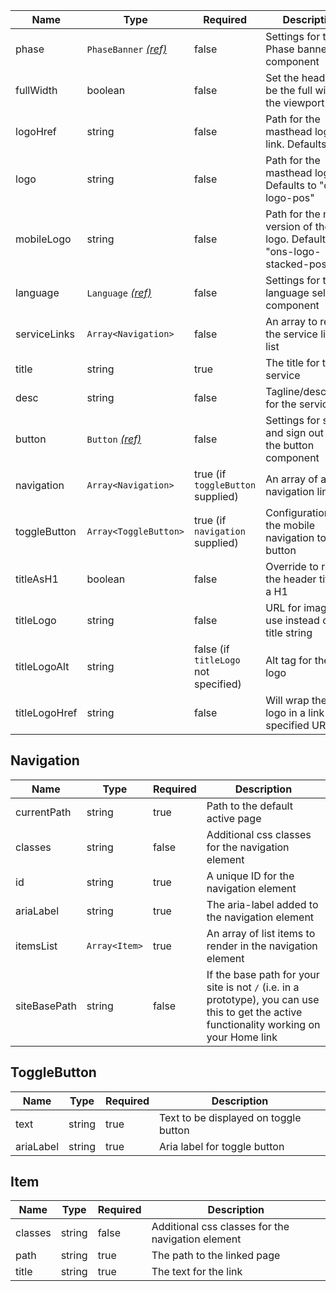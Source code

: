 | Name          | Type                                               | Required                             | Description                                                                 |
| ------------- | -------------------------------------------------- | ------------------------------------ | --------------------------------------------------------------------------- |
| phase         | `PhaseBanner` [_(ref)_](/components/phase-banner)  | false                                | Settings for the Phase banner component                                     |
| fullWidth     | boolean                                            | false                                | Set the header to be the full width of the viewport                         |
| logoHref      | string                                             | false                                | Path for the masthead logo link. Defaults to "/"                            |
| logo          | string                                             | false                                | Path for the masthead logo. Defaults to "ons-logo-pos"                      |
| mobileLogo    | string                                             | false                                | Path for the mobile version of the logo. Defaults to "ons-logo-stacked-pos" |
| language      | `Language` [_(ref)_](/patterns/language-selection) | false                                | Settings for the language selection component                               |
| serviceLinks  | `Array<Navigation>`                                | false                                | An array to render the service links list                                   |
| title         | string                                             | true                                 | The title for the service                                                   |
| desc          | string                                             | false                                | Tagline/description for the service                                         |
| button        | `Button` [_(ref)_](/components/button)             | false                                | Settings for save and sign out using the button component                   |
| navigation    | `Array<Navigation>`                                | true (if `toggleButton` supplied)    | An array of all navigation links                                            |
| toggleButton  | `Array<ToggleButton>`                              | true (if `navigation` supplied)      | Configuration for the mobile navigation toggle button                       |
| titleAsH1     | boolean                                            | false                                | Override to render the header title as a H1                                 |
| titleLogo     | string                                             | false                                | URL for image to use instead of a title string                              |
| titleLogoAlt  | string                                             | false (if `titleLogo` not specified) | Alt tag for the title logo                                                  |
| titleLogoHref | string                                             | false                                | Will wrap the title logo in a link to the specified URL                     |

## Navigation

| Name         | Type          | Required | Description                                                                                                                                 |
| ------------ | ------------- | -------- | ------------------------------------------------------------------------------------------------------------------------------------------- |
| currentPath  | string        | true     | Path to the default active page                                                                                                             |
| classes      | string        | false    | Additional css classes for the navigation element                                                                                           |
| id           | string        | true     | A unique ID for the navigation element                                                                                                      |
| ariaLabel    | string        | true     | The aria-label added to the navigation element                                                                                              |
| itemsList    | `Array<Item>` | true     | An array of list items to render in the navigation element                                                                                  |
| siteBasePath | string        | false    | If the base path for your site is not `/` (i.e. in a prototype), you can use this to get the active functionality working on your Home link |

## ToggleButton

| Name      | Type   | Required | Description                           |
| --------- | ------ | -------- | ------------------------------------- |
| text      | string | true     | Text to be displayed on toggle button |
| ariaLabel | string | true     | Aria label for toggle button          |

## Item

| Name    | Type   | Required | Description                                       |
| ------- | ------ | -------- | ------------------------------------------------- |
| classes | string | false    | Additional css classes for the navigation element |
| path    | string | true     | The path to the linked page                       |
| title   | string | true     | The text for the link                             |
